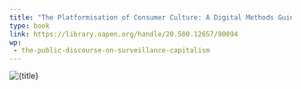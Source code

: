 ```yaml
---
title: "The Platformisation of Consumer Culture: A Digital Methods Guide"
type: book
link: https://library.oapen.org/handle/20.500.12657/90094
wp:
 - the-public-discourse-on-surveillance-capitalism
---
```


![{title}](./image.png)
